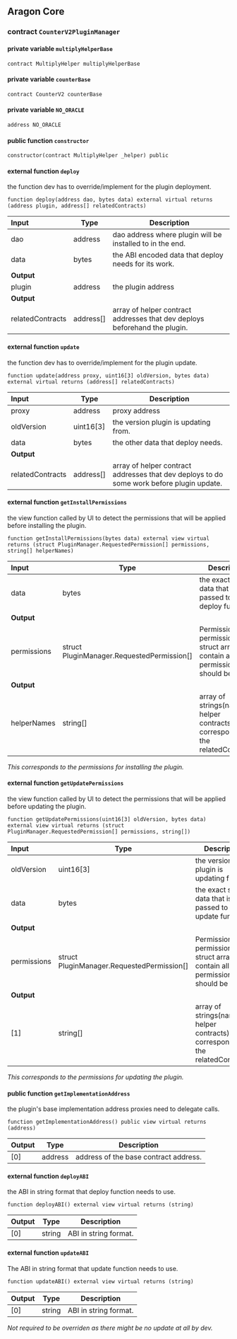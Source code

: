 ## Aragon Core

###  contract `CounterV2PluginManager`

#### private variable `multiplyHelperBase`

```solidity
contract MultiplyHelper multiplyHelperBase 
```

#### private variable `counterBase`

```solidity
contract CounterV2 counterBase 
```

#### private variable `NO_ORACLE`

```solidity
address NO_ORACLE 
```

#### public function `constructor`

```solidity
constructor(contract MultiplyHelper _helper) public 
```

#### external function `deploy`

the function dev has to override/implement for the plugin deployment.

```solidity
function deploy(address dao, bytes data) external virtual returns (address plugin, address[] relatedContracts) 
```

| Input | Type | Description |
|:----- | ---- | ----------- |
| dao | address | dao address where plugin will be installed to in the end. |
| data | bytes | the ABI encoded data that deploy needs for its work. |
| **Output** | |
| plugin | address | the plugin address |
| **Output** | |
| relatedContracts | address[] | array of helper contract addresses that dev deploys beforehand the plugin. |

#### external function `update`

the function dev has to override/implement for the plugin update.

```solidity
function update(address proxy, uint16[3] oldVersion, bytes data) external virtual returns (address[] relatedContracts) 
```

| Input | Type | Description |
|:----- | ---- | ----------- |
| proxy | address | proxy address |
| oldVersion | uint16[3] | the version plugin is updating from. |
| data | bytes | the other data that deploy needs. |
| **Output** | |
| relatedContracts | address[] | array of helper contract addresses that dev deploys to do some work before plugin update. |

#### external function `getInstallPermissions`

the view function called by UI to detect the permissions that will be applied before installing the plugin.

```solidity
function getInstallPermissions(bytes data) external view virtual returns (struct PluginManager.RequestedPermission[] permissions, string[] helperNames) 
```

| Input | Type | Description |
|:----- | ---- | ----------- |
| data | bytes | the exact same data that is passed to the deploy function. |
| **Output** | |
| permissions | struct PluginManager.RequestedPermission[] | Permissions the permission struct array that contain all the permissions that should be set. |
| **Output** | |
| helperNames | string[] | array of strings(names of helper contracts). This corresponds to the relatedContracts. |

*This corresponds to the permissions for installing the plugin.*

#### external function `getUpdatePermissions`

the view function called by UI to detect the permissions that will be applied before updating the plugin.

```solidity
function getUpdatePermissions(uint16[3] oldVersion, bytes data) external view virtual returns (struct PluginManager.RequestedPermission[] permissions, string[]) 
```

| Input | Type | Description |
|:----- | ---- | ----------- |
| oldVersion | uint16[3] | the version plugin is updating from. |
| data | bytes | the exact same data that is passed to the update function. |
| **Output** | |
| permissions | struct PluginManager.RequestedPermission[] | Permissions the permissions struct array that contain all the permissions that should be set. |
| **Output** | |
| [1] | string[] | array of strings(names of helper contracts). This corresponds to the relatedContracts. |

*This corresponds to the permissions for updating the plugin.*

#### public function `getImplementationAddress`

the plugin's base implementation address proxies need to delegate calls.

```solidity
function getImplementationAddress() public view virtual returns (address) 
```

| Output | Type | Description |
| ------ | ---- | ----------- |
| [0] | address | address of the base contract address. |

#### external function `deployABI`

the ABI in string format that deploy function needs to use.

```solidity
function deployABI() external view virtual returns (string) 
```

| Output | Type | Description |
| ------ | ---- | ----------- |
| [0] | string | ABI in string format. |

#### external function `updateABI`

The ABI in string format that update function needs to use.

```solidity
function updateABI() external view virtual returns (string) 
```

| Output | Type | Description |
| ------ | ---- | ----------- |
| [0] | string | ABI in string format. |

*Not required to be overriden as there might be no update at all by dev.*

